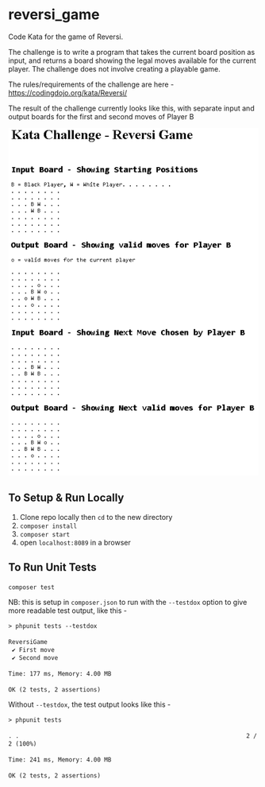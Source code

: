 # reversi_game
Code Kata for the game of Reversi. 

The challenge is to write a program that takes the current board position as input, and returns a board showing the legal moves available for the current player. The challenge does not involve creating a playable game.

The rules/requirements of the challenge are here - https://codingdojo.org/kata/Reversi/

The result of the challenge currently looks like this, with separate input and output boards for the first and second moves of Player B

![Image of Reversi Game with 2 Moves of Player B](reversi_2_moves.png)


## To Setup & Run Locally

1. Clone repo locally then `cd` to the new directory
2. `composer install`
3. `composer start`
4. open `localhost:8089` in a browser


## To Run Unit Tests

`composer test`

NB: this is setup in `composer.json` to run with the `--testdox` option to give more readable test output, like this -
```
> phpunit tests --testdox

ReversiGame
 ✔ First move
 ✔ Second move

Time: 177 ms, Memory: 4.00 MB

OK (2 tests, 2 assertions)
```

Without `--testdox`, the test output looks like this - 
```
> phpunit tests

. .                                                                2 / 2 (100%)

Time: 241 ms, Memory: 4.00 MB

OK (2 tests, 2 assertions)
```
